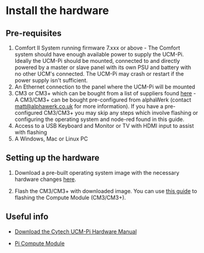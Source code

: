 # Install the hardware

## Pre-requisites

1. Comfort II System running firmware 7.xxx or above - 
   The Comfort system should have enough available power to supply the UCM-Pi. Ideally the UCM-Pi should be mounted, connected to and directly powered by a master or slave panel with its own PSU and battery with no other UCM's connected.
   The UCM-Pi may crash or restart if the power supply isn't sufficient.
2. An Ethernet connection to the panel where the UCM-Pi will be mounted
3. CM3 or CM3+ which can be bought from a list of suppliers found [here](https://www.raspberrypi.org/products/compute-module-3-plus/) - A CM3/CM3+ can be bought pre-configured from alphaWerk (contact matt@alphawerk.co.uk for more information). If you have a pre-configured CM3/CM3+ you may skip any steps which involve flashing or configuring the operating system and node-red found in this guide.
4. Access to a USB Keyboard and Monitor or TV with HDMI input to assist with flashing
5. A Windows, Mac or Linux PC


## Setting up the hardware

1. Download a pre-built operating system image with the necessary hardware changes [here](https://uhai.alphawerk.co.uk/scripts/cm_alphawerk.img.zip).

2. Flash the CM3/CM3+ with downloaded image. You can use [this guide](https://www.raspberrypi.org/documentation/hardware/computemodule/cm-emmc-flashing.md) to flashing the Compute Module (CM3/CM3+). 

## Useful info

- [Download the Cytech UCM-Pi Hardware Manual](http://www.cytech.biz/download_files.php?item_id=1132)

- [Pi Compute Module](https://www.raspberrypi.org/documentation/hardware/computemodule/)
